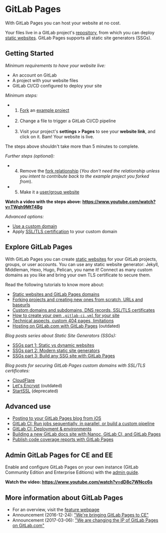 # GitLab Pages

With GitLab Pages you can host your website at no cost.

Your files live in a GitLab project's [repository](../repository/index.md),
from which you can deploy [static websites](#explore-gitlab-pages).
GitLab Pages supports all static site generators (SSGs).

## Getting Started

_Minimum requirements to have your website live:_

- An account on GitLab
- A project with your website files
- GitLab CI/CD configured to deploy your site

_Minimum steps:_

- 1. [Fork](../../../gitlab-basics/fork-project.md#how-to-fork-a-project) an [example project](https://gitlab.com/pages)
- 2. Change a file to trigger a GitLab CI/CD pipeline
- 3. Visit your project's **settings > Pages** to see your **website link**, and click on it. Bam! Your website is live.

The steps above shouldn't take more than 5 minutes to complete.

_Further steps (optional):_

- 4. Remove the [fork relationship](getting_started_part_two.md#fork-a-project-to-get-started-from) (_You don't need the relationship unless you intent to contribute back to the example project you forked from_).
- 5. Make it a [user/group website](getting_started_part_one.md#user-and-group-websites)

**Watch a video with the steps above: https://www.youtube.com/watch?v=TWqh9MtT4Bg**

_Advanced options:_

- [Use a custom domain](getting_started_part_three.md#adding-your-custom-domain-to-gitlab-pages)
- Apply [SSL/TLS certification](getting_started_part_three.md#ssl-tls-certificates) to your custom domain

## Explore GitLab Pages

With GitLab Pages you can create [static websites](getting_started_part_one.md#what-you-need-to-know-before-getting-started)
for your GitLab projects, groups, or user accounts. You can use any static
website generator: Jekyll, Middleman, Hexo, Hugo, Pelican, you name it!
Connect as many custom domains as you like and bring your own TLS certificate
to secure them.

Read the following tutorials to know more about:

- [Static websites and GitLab Pages domains](getting_started_part_one.md)
- [Forking projects and creating new ones from scratch, URLs and baseurls](getting_started_part_two.md)
- [Custom domains and subdomains, DNS records, SSL/TLS certificates](getting_started_part_three.md)
- [How to create your own `.gitlab-ci.yml` for your site](getting_started_part_four.md)
- [Technical aspects, custom 404 pages, limitations](introduction.md)
- [Hosting on GitLab.com with GitLab Pages](https://about.gitlab.com/2016/04/07/gitlab-pages-setup/) (outdated)

_Blog posts series about Static Site Generators (SSGs):_

- [SSGs part 1: Static vs dynamic websites](https://about.gitlab.com/2016/06/03/ssg-overview-gitlab-pages-part-1-dynamic-x-static/)
- [SSGs part 2: Modern static site generators](https://about.gitlab.com/2016/06/10/ssg-overview-gitlab-pages-part-2/)
- [SSGs part 3: Build any SSG site with GitLab Pages](https://about.gitlab.com/2016/06/17/ssg-overview-gitlab-pages-part-3-examples-ci/)

_Blog posts for securing GitLab Pages custom domains with SSL/TLS certificates:_

- [CloudFlare](https://about.gitlab.com/2017/02/07/setting-up-gitlab-pages-with-cloudflare-certificates/)
- [Let's Encrypt](https://about.gitlab.com/2016/04/11/tutorial-securing-your-gitlab-pages-with-tls-and-letsencrypt/) (outdated)
- [StartSSL](https://about.gitlab.com/2016/06/24/secure-gitlab-pages-with-startssl/) (deprecated)

## Advanced use

- [Posting to your GitLab Pages blog from iOS](https://about.gitlab.com/2016/08/19/posting-to-your-gitlab-pages-blog-from-ios/)
- [GitLab CI: Run jobs sequentially, in parallel, or build a custom pipeline](https://about.gitlab.com/2016/07/29/the-basics-of-gitlab-ci/)
- [GitLab CI: Deployment & environments](https://about.gitlab.com/2016/08/26/ci-deployment-and-environments/)
- [Building a new GitLab docs site with Nanoc, GitLab CI, and GitLab Pages](https://about.gitlab.com/2016/12/07/building-a-new-gitlab-docs-site-with-nanoc-gitlab-ci-and-gitlab-pages/)
- [Publish code coverage reports with GitLab Pages](https://about.gitlab.com/2016/11/03/publish-code-coverage-report-with-gitlab-pages/)

## Admin GitLab Pages for CE and EE

Enable and configure GitLab Pages on your own instance (GitLab Community Edition and Enterprise Editions) with
the [admin guide](../../../administration/pages/index.md).

**Watch the video: https://www.youtube.com/watch?v=dD8c7WNcc6s**

## More information about GitLab Pages

- For an overview, visit the [feature webpage](https://about.gitlab.com/features/pages/)
- Announcement (2016-12-24): ["We're bringing GitLab Pages to CE"](https://about.gitlab.com/2016/12/24/were-bringing-gitlab-pages-to-community-edition/)
- Announcement (2017-03-06): ["We are changing the IP of GitLab Pages on GitLab.com"](https://about.gitlab.com/2017/03/06/we-are-changing-the-ip-of-gitlab-pages-on-gitlab-com/)
